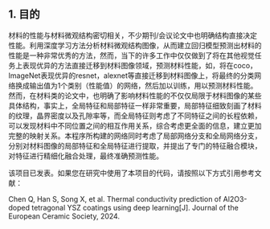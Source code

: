 ## 1. 目的
材料的性能与材料微观结构密切相关，不少期刊/会议论文中也明确结构直接决定性能。利用深度学习方法分析材料微观结构图像，从而建立回归模型预测出材料的性能是一种非常优秀的方法，然而，当下的许多工作中仅仅做到了将在其他视觉任务上表现优异的方法直接迁移到材料图像领域，预测材料性能，如，将在coco，ImageNet表现优异的resnet，alexnet等直接迁移到材料图像上，将最终的分类网络换成输出值为1个类别（性能值）的网络，然后加以训练，用以预测材料性能。
然而，在材料类的论文中，也明确了影响材料性能的不仅仅局限于材料图像的某些具体结构，事实上，全局特征和局部特征一样非常重要，局部特征细致刻画了材料的纹理，晶界密度以及孔隙率等，而全局特征则考虑了不同特征之间的长程依赖，可以发现材料中不同位置之间的相互作用关系，综合考虑更全面的信息，建立更加完整的映射关系。本程序所构建的网络同时考虑了局部网络分支和全局网络分支，分别对材料图像的局部特征和全局特征进行提取，并提出了专门的特征融合模块，对特征进行精细化融合处理，最终准确预测性能。


该项目已发表。如果您在研究中使用了本项目的代码，请按照以下方式引用参考文献：

Chen Q, Han S, Song X, et al. Thermal conductivity prediction of Al2O3-doped tetragonal YSZ coatings using deep learning[J]. Journal of the European Ceramic Society, 2024.

